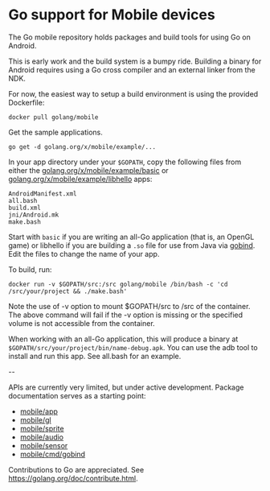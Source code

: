 # Go support for Mobile devices

The Go mobile repository holds packages and build tools for using Go on Android.

This is early work and the build system is a bumpy ride. Building a binary for
Android requires using a Go cross compiler and an external linker from the NDK.

For now, the easiest way to setup a build environment is using the provided
Dockerfile:

	docker pull golang/mobile

Get the sample applications.

	go get -d golang.org/x/mobile/example/...

In your app directory under your `$GOPATH`, copy the following files from either
the [golang.org/x/mobile/example/basic](https://github.com/golang/mobile/tree/master/example/basic)
or [golang.org/x/mobile/example/libhello](https://github.com/golang/mobile/tree/master/example/libhello)
apps:

	AndroidManifest.xml
	all.bash
	build.xml
	jni/Android.mk
	make.bash

Start with `basic` if you are writing an all-Go application (that is, an OpenGL game)
or libhello if you are building a `.so` file for use from Java via
[gobind](https://godoc.org/golang.org/x/mobile/cmd/gobind). Edit the files to change
the name of your app.

To build, run:

	docker run -v $GOPATH/src:/src golang/mobile /bin/bash -c 'cd /src/your/project && ./make.bash'

Note the use of -v option to mount $GOPATH/src to /src of the container.
The above command will fail if the -v option is missing or the specified
volume is not accessible from the container.

When working with an all-Go application, this will produce a binary at
`$GOPATH/src/your/project/bin/name-debug.apk`. You can use the adb tool to install
and run this app. See all.bash for an example.

--

APIs are currently very limited, but under active development. Package
documentation serves as a starting point:

- [mobile/app](http://godoc.org/golang.org/x/mobile/app)
- [mobile/gl](http://godoc.org/golang.org/x/mobile/gl)
- [mobile/sprite](http://godoc.org/golang.org/x/mobile/sprite)
- [mobile/audio](http://godoc.org/golang.org/x/mobile/audio)
- [mobile/sensor](http://godoc.org/golang.org/x/mobile/sensor)
- [mobile/cmd/gobind](http://godoc.org/golang.org/x/mobile/cmd/gobind)

Contributions to Go are appreciated. See https://golang.org/doc/contribute.html.
